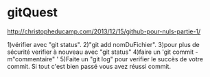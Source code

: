 # gitQuest
http://christopheducamp.com/2013/12/15/github-pour-nuls-partie-1/

1)vérifier avec "git status".
2)"git add nomDuFichier".
3)pour plus de sécurité verifier à nouveau avec "git status"
4)faire un 'git commit -m"commentaire" '
5)Faite un "git log" pour verifier le succès de votre commit.
Si tout c'est bien passé vous avez réussi commit. 
